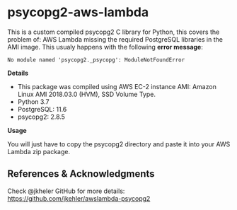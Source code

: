 # psycopg2-aws-lambda

This is a custom compiled psycopg2 C library for Python, this covers the problem of: 
AWS Lambda missing the required PostgreSQL libraries in the AMI image. This usualy happens
with the following **error message**:

```No module named 'psycopg2._psycopg': ModuleNotFoundError```

**Details** 

- This package was compiled using AWS EC-2 instance AMI: Amazon Linux AMI 2018.03.0 (HVM), SSD Volume Type.
- Python 3.7
- PostgreSQL: 11.6
- psycopg2: 2.8.5

**Usage**

You will just have to copy the psycopg2 directory and paste it into your AWS Lambda zip package.

## References & Acknowledgments

Check @jkheler GitHub for more details: https://github.com/jkehler/awslambda-psycopg2
